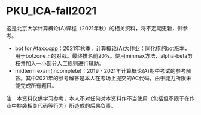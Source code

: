 # PKU_ICA-fall2021

这是北京大学计算概论(A)课程（2021年秋）的相关资料，将不定期更新，供参考。

- bot for Ataxx.cpp：2021年秋季，计算概论(A)大作业：同化棋的bot版本，用于botzone上的对战。最终排名前20%。使用minmax方法、alpha-beta剪枝并加入一小部分人工规则进行辅助。
- midterm exam(incomplete)：2019 - 2021年计算概论(A)期中考试的参考解答。其中2021年的参考解答是本人在考场上提交的AC代码，由于能力所限未能完成所有题目。

注：本资料仅供学习参考，本人不对任何对本资料作不当使用（包括但不限于在作业中抄袭相关代码等行为）所造成的后果负责。
